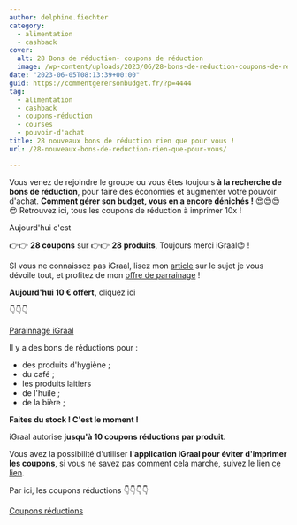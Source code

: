 ```yaml
---
author: delphine.fiechter
category:
  - alimentation
  - cashback
cover:
  alt: 28 Bons de réduction- coupons de réduction
  image: /wp-content/uploads/2023/06/28-bons-de-reduction-coupons-de-reduction-e1685952063431.png
date: "2023-06-05T08:13:39+00:00"
guid: https://commentgerersonbudget.fr/?p=4444
tag:
  - alimentation
  - cashback
  - coupons-réduction
  - courses
  - pouvoir-d'achat
title: 28 nouveaux bons de réduction rien que pour vous !
url: /28-nouveaux-bons-de-reduction-rien-que-pour-vous/

---
```

Vous venez de rejoindre le groupe ou vous êtes toujours **à la recherche de bons de réduction**, pour faire des économies et augmenter votre pouvoir d'achat. **Comment gérer son budget, vous en a encore dénichés !** 😍😍😍😍 Retrouvez ici, tous les coupons de réduction à imprimer 10x !

Aujourd'hui c'est

👉👉 **28 coupons** sur 👉👉 **28 produits**, Toujours merci iGraal😍 !

SI vous ne connaissez pas iGraal, lisez mon [article](https://commentgerersonbudget.fr/etre-recompense-pour-avoir-depense-igraal/ "article") sur le sujet je vous dévoile tout, et profitez de mon [offre de parrainage](https://fr.igraal.com/parrainage?parrain=AG_5e9b4975de6cb "offre de parrainage") !

**Aujourd'hui 10 € offert,** cliquez ici

👇👇👇

[Parainnage iGraal](https://fr.igraal.com/parrainage?parrain=AG_5e9b4975de6cb)

Il y a des bons de réductions pour :

- des produits d'hygiène ;
- du café ;
- les produits laitiers
- de l'huile ;
- de la bière ;

**Faites du stock ! C'est le moment !**

iGraal autorise **jusqu'à 10 coupons réductions par produit**.

Vous avez la possibilité d'utiliser **l'application iGraal pour éviter d'imprimer les coupons**, si vous ne savez pas comment cela marche, suivez le lien [ce lien](https://fr.igraal.com/igraal-market "ce lien").

Par ici, les coupons réductions 👇👇👇👇

[Coupons réductions](https://fr.igraal.com/coupon-imprimer/)
